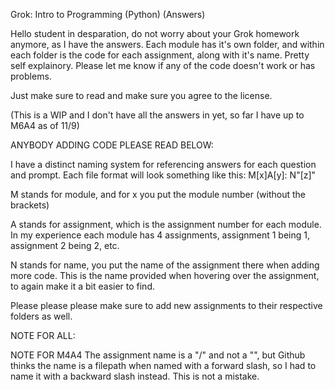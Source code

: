 Grok: Intro to Programming (Python) (Answers)

Hello student in desparation, do not worry about your Grok homework anymore, as I have the answers. Each module has it's own folder, and within each folder is the code for each assignment, along with it's name. Pretty self explainory. Please let me know if any of the code doesn't work or has problems.

Just make sure to read and make sure you agree to the license.

(This is a WIP and I don't have all the answers in yet, so far I have up to M6A4 as of 11/9)


ANYBODY ADDING CODE PLEASE READ BELOW:



I have a distinct naming system for referencing answers for each question and prompt. Each file format will look something like this:
M[x]A[y]: N"[z]"

M stands for module, and for x you put the module number (without the brackets)

A stands for assignment, which is the assignment number for each module. In my experience each module has 4 assignments, assignment 1 being 1, assignment 2 being 2, etc.

N stands for name, you put the name of the assignment there when adding more code. This is the name provided when hovering over the assignment, to again make it a bit easier to find. 


Please please please make sure to add new assignments to their respective folders as well.

NOTE FOR ALL:

NOTE FOR M4A4
The assignment name is a "/" and not a "\", but Github thinks the name is a filepath when named with a forward slash, so I had to name it with a backward slash instead. This is not a mistake.
